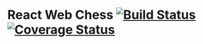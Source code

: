 # React Web Chess [![Build Status](https://travis-ci.org/shastri9999/react-web-chess.svg?branch=develop)](https://travis-ci.org/shastri9999/react-web-chess) [![Coverage Status](https://coveralls.io/repos/github/shastri9999/react-web-chess/badge.svg?branch=develop)](https://coveralls.io/github/shastri9999/react-web-chess?branch=develop)
